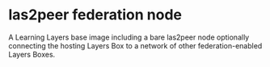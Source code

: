 las2peer federation node
==

A Learning Layers base image including a bare las2peer node optionally connecting the hosting Layers Box to a network of other federation-enabled Layers Boxes.
